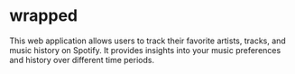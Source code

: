 # wrapped
This web application allows users to track their favorite artists, tracks, and music history on Spotify. It provides insights into your music preferences and history over different time periods.
